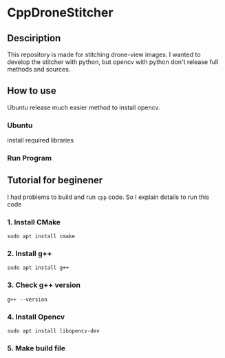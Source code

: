 # CppDroneStitcher
## Desciription
This repository is made for stitching drone-view images.
I wanted to develop the stitcher with python, but opencv with python don't release full methods and sources.

## How to use
Ubuntu release much easier method to install opencv.

### Ubuntu
install required libraries

### Run Program

## Tutorial for beginener
I had problems to build and run `cpp` code. So I explain details to run this code

### 1. Install CMake
```
sudo apt install cmake
```

### 2. Install g++
```
sudo apt install g++
```

### 3. Check g++ version
```
g++ --version
```

### 4. Install Opencv
```
sudo apt install libopencv-dev
```

### 5. Make build file
```

```
